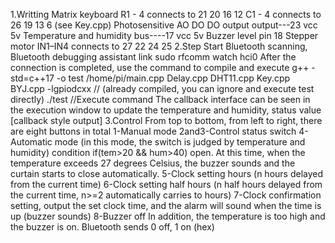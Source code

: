 1.Writting
Matrix keyboard R1 - 4 connects to 21 20 16 12 C1 - 4 connects to 26 19 13 6 (see Key.cpp)
Photosensitive AO DO DO output output---23 vcc 5v
Temperature and humidity bus----17 vcc 5v
Buzzer level pin 18
Stepper motor IN1–IN4 connects to 27 22 24 25
2.Step
Start Bluetooth scanning, Bluetooth debugging assistant link
sudo rfcomm watch hci0
After the connection is completed, use the command to compile and execute
g++ -std=c++17 -o test /home/pi/main.cpp Delay.cpp DHT11.cpp Key.cpp BYJ.cpp -lgpiodcxx // (already compiled, you can ignore and execute test directly)
./test //Execute command
The callback interface can be seen in the execution window to update the temperature and humidity, status value [callback style output]
3.Control
From top to bottom, from left to right, there are eight buttons in total
1-Manual mode
2and3-Control status switch
4-Automatic mode (in this mode, the switch is judged by temperature and humidity) condition if(tem>20 && hum>40) open. At this time, when the temperature exceeds 27 degrees Celsius, the buzzer sounds and the curtain starts to close automatically.
5-Clock setting hours (n hours delayed from the current time)
6-Clock setting half hours (n half hours delayed from the current time, n>=2 automatically carries to hours)
7-Clock confirmation setting, output the set clock time, and the alarm will sound when the time is up (buzzer sounds)
8-Buzzer off
In addition, the temperature is too high and the buzzer is on. Bluetooth sends 0 off, 1 on (hex)
